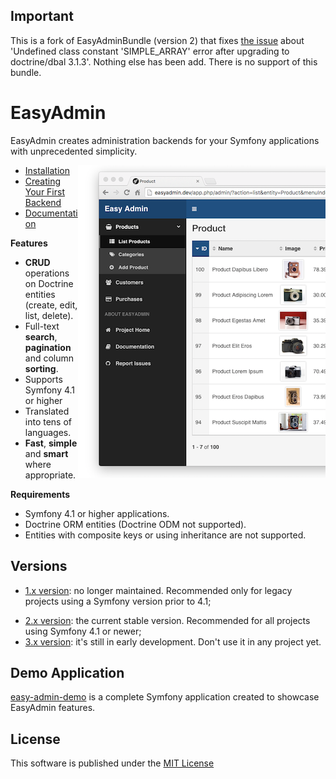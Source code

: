 ## Important

This is a fork of EasyAdminBundle (version 2) that fixes [the issue](https://github.com/EasyCorp/EasyAdminBundle/issues/4755) about 'Undefined class constant 'SIMPLE_ARRAY' error after upgrading to doctrine/dbal 3.1.3'. Nothing else has been add. There is no support of this bundle.

# EasyAdmin

EasyAdmin creates administration backends for your Symfony applications with
unprecedented simplicity.

<img src="https://raw.githubusercontent.com/EasyCorp/EasyAdminBundle/2.x/doc/images/easyadmin-promo.png" alt="Symfony Backends created with EasyAdmin" align="right" />

- [Installation][1]
- [Creating Your First Backend][2]
- [Documentation][3]

**Features**

- **CRUD** operations on Doctrine entities (create, edit, list, delete).
- Full-text **search**, **pagination** and column **sorting**.
- Supports Symfony 4.1 or higher
- Translated into tens of languages.
- **Fast**, **simple** and **smart** where appropriate.

**Requirements**

- Symfony 4.1 or higher applications.
- Doctrine ORM entities (Doctrine ODM not supported).
- Entities with composite keys or using inheritance are not supported.

## Versions

- [1.x version](https://github.com/EasyCorp/EasyAdminBundle/tree/1.x): no longer
  maintained. Recommended only for legacy projects using a Symfony version prior to 4.1;

* [2.x version](https://github.com/EasyCorp/EasyAdminBundle/tree/2.x): the current
  stable version. Recommended for all projects using Symfony 4.1 or newer;
* [3.x version](https://github.com/EasyCorp/EasyAdminBundle/tree/master): it's
  still in early development. Don't use it in any project yet.

## Demo Application

[easy-admin-demo](https://github.com/javiereguiluz/easy-admin-demo) is a complete
Symfony application created to showcase EasyAdmin features.

## License

This software is published under the [MIT License](LICENSE.md)

[1]: https://symfony.com/doc/current/bundles/EasyAdminBundle/book/installation.html
[2]: https://symfony.com/doc/current/bundles/EasyAdminBundle/book/your-first-backend.html
[3]: https://symfony.com/doc/current/bundles/EasyAdminBundle
